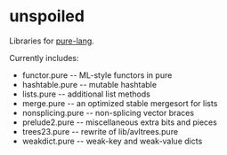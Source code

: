 unspoiled
=========

Libraries for [pure-lang](http://code.google.com/p/pure-lang/).

Currently includes:

 *   functor.pure -- ML-style functors in pure
 *   hashtable.pure -- mutable hashtable
 *   lists.pure -- additional list methods
 *   merge.pure -- an optimized stable mergesort for lists
 *   nonsplicing.pure -- non-splicing vector braces
 *   prelude2.pure -- miscellaneous extra bits and pieces
 *   trees23.pure -- rewrite of lib/avltrees.pure
 *   weakdict.pure -- weak-key and weak-value dicts



